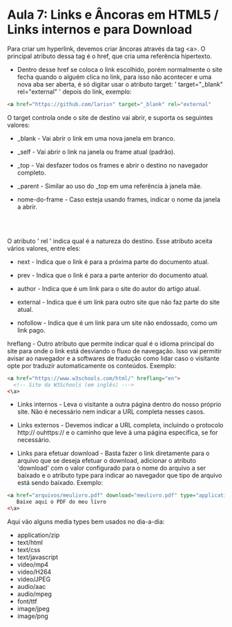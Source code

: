 # Aula 7: Links e Âncoras em HTML5 / Links internos e para Download

Para criar um hyperlink, devemos criar âncoras através da tag &lt;a&gt;. O principal atributo dessa tag é o href, que cria uma referência hipertexto. 
  
* Dentro desse href se coloca o link escolhido, porém normalmente o site fecha quando o alguém clica no link, para isso não acontecer e uma nova aba ser aberta, é só digitar usar o atributo target: ' target="_blank" rel="external" ' depois do link, exemplo:
~~~html
<a href="https://github.com/larisn" target="_blank" rel="external"
~~~


O target controla onde o site de destino vai abrir, e suporta os seguintes valores:


* _blank - Vai abrir o link em uma nova janela em branco.

* _self - Vai abrir o link na janela ou frame atual (padrão).

* _top - Vai desfazer todos os frames e abrir o destino no navegador completo.

* _parent - Similar ao uso do _top em uma referência à janela mãe. 

* nome-do-frame - Caso esteja usando frames, indicar o nome da janela a abrir. 

<br>
<br>

O atributo ' rel ' indica qual é a natureza do destino. Esse atributo aceita vários valores, entre eles: 


* next - Indica que o link é para a próxima parte do documento atual. 

* prev - Indica que o link é para a parte anterior do documento atual. 

* author - Indica que é um link para o site do autor do artigo atual. 

* external -  Indica que é um link para outro site que não faz parte do site atual. 

* nofollow - Indica que é um link para um site não endossado, como um link pago. 




hreflang - Outro atributo que permite indicar qual é o idioma principal do site para onde o link está desviando o fluxo de navegação. Isso vai permitir avisar ao navegador e a softwares de tradução como lidar caso o visitante opte por traduzir automaticamente os conteúdos. Exemplo:
~~~html
<a href="https://www.w3schools.com/html/" hreflang="en">
  <!-- Site da W3Schools (em inglês) --->
<\a>
~~~


 

* Links internos - Leva o visitante a outra página dentro do nosso próprio site. Não é necessário nem indicar a URL completa nesses casos. 

* Links externos - Devemos indicar a URL completa, incluindo o protocolo http:// ouhttps:// e o caminho que leve à uma página específica, se for necessário. 

* Links para efetuar download - Basta fazer o link diretamente para o arquivo que se deseja efetuar o download, adicionar o atributo 'download' com o valor configurado para o nome do arquivo a ser baixado e o atributo type para indicar ao navegador que tipo de arquivo está sendo baixado. Exemplo:

~~~html
<a href="arquivos/meulivro.pdf" download="meulivro.pdf" type="application/pdf">
   Baixe aqui o PDF do meu livro 
<\a>
~~~

Aqui vão alguns media types bem usados no dia-a-dia:

* application/zip
* text/html
* text/css
* text/javascript
* video/mp4
* video/H264
* video/JPEG
* audio/aac
* audio/mpeg
* font/ttf
* image/jpeg
* image/png


